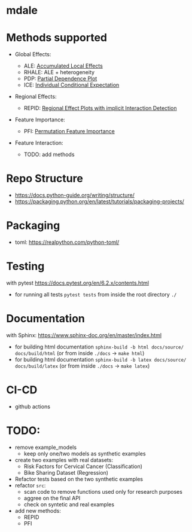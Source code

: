 # mdale

# Methods supported

* Global  Effects:
  - ALE: [Accumulated Local Effects](https://arxiv.org/abs/1612.08468)
  - RHALE: ALE + heterogeneity
  - PDP: [Partial Dependence Plot](https://christophm.github.io/interpretable-ml-book/pdp.html)
  - ICE: [Individual Conditional Expectation](https://arxiv.org/abs/1309.6392)

* Regional Effects:
  - REPID: [Regional Effect Plots with implicit Interaction Detection](https://arxiv.org/abs/2202.07254)

* Feature Importance:
  - PFI: [Permutation Feature Importance](https://arxiv.org/abs/1801.01489)

* Feature Interaction:
  - TODO: add methods

# Repo Structure

* https://docs.python-guide.org/writing/structure/
* https://packaging.python.org/en/latest/tutorials/packaging-projects/

# Packaging

* toml: https://realpython.com/python-toml/

# Testing

with pytest https://docs.pytest.org/en/6.2.x/contents.html

* for running all tests `pytest tests` from inside the root directory `./`

# Documentation

with Sphinx: https://www.sphinx-doc.org/en/master/index.html

* for building html documentation `sphinx-build -b html docs/source/ docs/build/html` (or from inside `./docs` -> `make html`)  
* for building html documentation `sphinx-build -b latex docs/source/ docs/build/latex` (or from inside `./docs` -> `make latex`)

# CI-CD
* github actions


# TODO:

* remove example_models
  * keep only one/two models as synthetic examples
* create two examples with real datasets: 
  * Risk Factors for Cervical Cancer (Classification)
  * Bike Sharing Dataset (Regression)
* Refactor tests based on the two synthetic examples
* refactor `src`:
  * scan code to remove functions used only for research purposes
  * aggree on the final API
  * check on syntetic and real examples
* add new methods:
  * REPID
  * PFI
